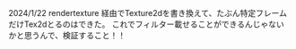 2024/1/22 rendertexture 経由でTexture2dを書き換えて、たぶん特定フレームだけTex2dとるのはできた。
これでフィルター載せることができるんじゃないかと思うんで、検証すること！！
